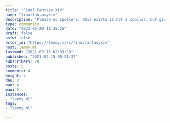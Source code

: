 ```yaml
---
title: "Final Fantasy XIV" 
name: "finalfantasyxiv"
description: "Please no spoilers. This exists is not a spoiler, but giving enough context that people can guess a twist is."
type: community
date: "2023-06-20 11:38:25"
draft: false
nsfw: false
actor_id: "https://lemmy.ml/c/finalfantasyxiv"
host: lemmy.ml
lastmod: "2021-02-15 02:33:20"
published: "2021-02-15 00:21:37"
subscribers: 70
posts: 5
comments: 4
weight: 5
dau: 3
wau: 4
mau: 5
instances:
- "lemmy_ml"
tags: 
- "lemmy_ml"

---
```

